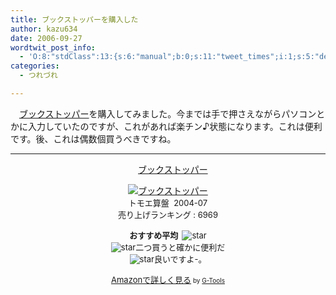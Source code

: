 ```yaml
---
title: ブックストッパーを購入した
author: kazu634
date: 2006-09-27
wordtwit_post_info:
  - 'O:8:"stdClass":13:{s:6:"manual";b:0;s:11:"tweet_times";i:1;s:5:"delay";i:0;s:7:"enabled";i:1;s:10:"separation";s:2:"60";s:7:"version";s:3:"3.7";s:14:"tweet_template";b:0;s:6:"status";i:2;s:6:"result";a:0:{}s:13:"tweet_counter";i:2;s:13:"tweet_log_ids";a:1:{i:0;i:2579;}s:9:"hash_tags";a:0:{}s:8:"accounts";a:1:{i:0;s:7:"kazu634";}}'
categories:
  - つれづれ

---
```

<div class="section">
<p>
    　<a href="https://www.amazon.co.jp/exec/obidos/ASIN/4902756064/goodpic-22/" onclick="__gaTracker('send', 'event', 'outbound-article', 'https://www.amazon.co.jp/exec/obidos/ASIN/4902756064/goodpic-22/', 'ブックストッパー');" target="_top">ブックストッパー</a>を購入してみました。今までは手で押さえながらパソコンとかに入力していたのですが、これがあれば楽チン♪状態になります。これは便利です。後、これは偶数個買うべきですね。
</p>
  
<hr />
  
<center>
    &#160;&#160; &#160;<a href="https://www.amazon.co.jp/exec/obidos/ASIN/4902756064/goodpic-22/" onclick="__gaTracker('send', 'event', 'outbound-article', 'https://www.amazon.co.jp/exec/obidos/ASIN/4902756064/goodpic-22/', 'ブックストッパー');" target="_top">ブックストッパー</a></p> 
    
<p>
<a href="https://www.amazon.co.jp/exec/obidos/ASIN/4902756064/goodpic-22/" onclick="__gaTracker('send', 'event', 'outbound-article', 'https://www.amazon.co.jp/exec/obidos/ASIN/4902756064/goodpic-22/', '');" target="_top"><img alt="ブックストッパー" src="http://images.amazon.com/images/P/4902756064.09._SCMZZZZZZZ_V1090818763_.jpg" border="0" /></a><br /><font size="-1">トモエ算盤&#160; 2004-07<br />売り上げランキング : 6969</p> 
      
<p>
<strong>おすすめ平均&#160; </strong><img alt="star" src="http://g-images.amazon.com/images/G/01/detail/stars-4-5.gif" border="0" /><br /><img alt="star" src="http://g-images.amazon.com/images/G/01/detail/stars-5-0.gif" border="0" />二つ買うと確かに便利だ<br /><img alt="star" src="http://g-images.amazon.com/images/G/01/detail/stars-4-0.gif" border="0" />良いですよ-。
</p>
      
<p>
<a href="https://www.amazon.co.jp/exec/obidos/ASIN/4902756064/goodpic-22/" onclick="__gaTracker('send', 'event', 'outbound-article', 'https://www.amazon.co.jp/exec/obidos/ASIN/4902756064/goodpic-22/', 'Amazonで詳しく見る');" target="_top">Amazonで詳しく見る</a></font><font size="-2"> by <a href="http://www.goodpic.com/mt/aws/index.html" onclick="__gaTracker('send', 'event', 'outbound-article', 'http://www.goodpic.com/mt/aws/index.html', 'G-Tools');">G-Tools</a></font></center> </div>
